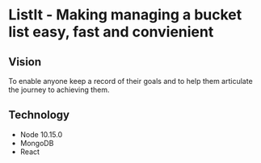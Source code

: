 
ListIt - Making managing a bucket list easy, fast and convienient
=======

## Vision
To enable anyone keep a record of their goals and to help them articulate the journey to achieving them.
 
## Technology
- Node 10.15.0
- MongoDB
- React 

